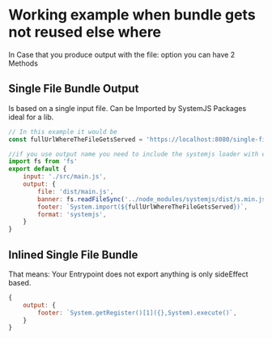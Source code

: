 # Working example when bundle gets not reused else where

In Case that you produce output with the file: option you can have 2 Methods

## Single File Bundle Output

Is based on a single input file. Can be Imported by SystemJS Packages ideal for a lib.

```js
// In this example it would be
const fullUrlWhereTheFileGetsServed = 'https://localhost:8080/single-file-bundle/dist/main.js'

//if you use output name you need to include the systemjs loader with extra register named module
import fs from 'fs'
export default {
    input: './src/main.js',
    output: {
        file: 'dist/main.js',
        banner: fs.readFileSync('../node_modules/systemjs/dist/s.min.js'),
        footer: `System.import(${fullUrlWhereTheFileGetsServed})`, 
        format: 'systemjs',
    }
}
```


## Inlined Single File Bundle

That means: Your Entrypoint does not export anything is only sideEffect based.

```js
{ 
    output: { 
        footer: `System.getRegister()[1]({},System).execute()`,   
    } 
}
```